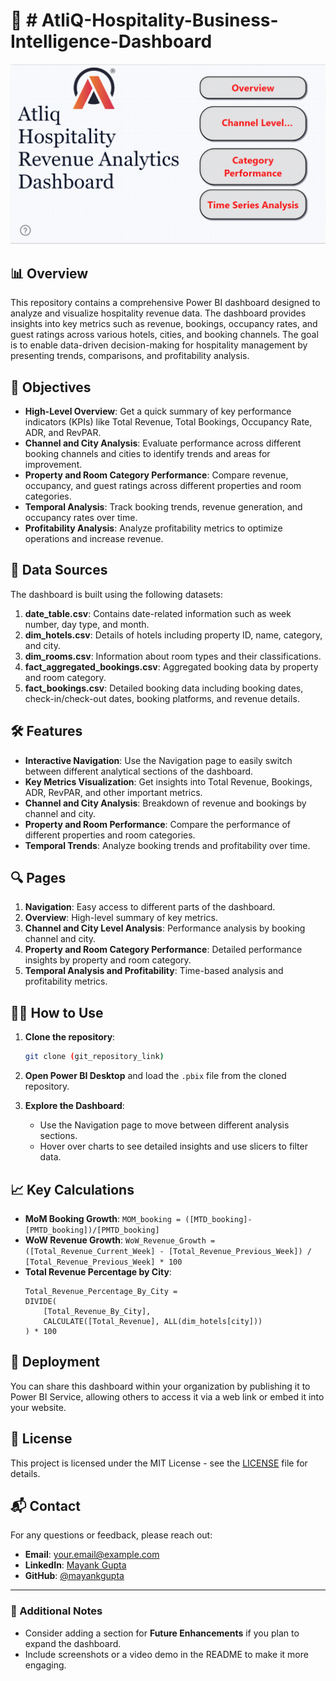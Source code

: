 

# 🏨 # AtliQ-Hospitality-Business-Intelligence-Dashboard

![Hospitality Dashboard](https://github.com/Mayankgupta1803/AtliQ-Business-Intelligence-Dashboard/blob/9629a8886dbb1fd4b3400b4bdc4e7d362e3000ec/BG.png) <!-- Replace with your own image link -->

## 📊 Overview

This repository contains a comprehensive Power BI dashboard designed to analyze and visualize hospitality revenue data. The dashboard provides insights into key metrics such as revenue, bookings, occupancy rates, and guest ratings across various hotels, cities, and booking channels. The goal is to enable data-driven decision-making for hospitality management by presenting trends, comparisons, and profitability analysis.

## 🎯 Objectives

- **High-Level Overview**: Get a quick summary of key performance indicators (KPIs) like Total Revenue, Total Bookings, Occupancy Rate, ADR, and RevPAR.
- **Channel and City Analysis**: Evaluate performance across different booking channels and cities to identify trends and areas for improvement.
- **Property and Room Category Performance**: Compare revenue, occupancy, and guest ratings across different properties and room categories.
- **Temporal Analysis**: Track booking trends, revenue generation, and occupancy rates over time.
- **Profitability Analysis**: Analyze profitability metrics to optimize operations and increase revenue.

## 📁 Data Sources

The dashboard is built using the following datasets:

1. **date_table.csv**: Contains date-related information such as week number, day type, and month.
2. **dim_hotels.csv**: Details of hotels including property ID, name, category, and city.
3. **dim_rooms.csv**: Information about room types and their classifications.
4. **fact_aggregated_bookings.csv**: Aggregated booking data by property and room category.
5. **fact_bookings.csv**: Detailed booking data including booking dates, check-in/check-out dates, booking platforms, and revenue details.

## 🛠️ Features

- **Interactive Navigation**: Use the Navigation page to easily switch between different analytical sections of the dashboard.
- **Key Metrics Visualization**: Get insights into Total Revenue, Bookings, ADR, RevPAR, and other important metrics.
- **Channel and City Analysis**: Breakdown of revenue and bookings by channel and city.
- **Property and Room Performance**: Compare the performance of different properties and room categories.
- **Temporal Trends**: Analyze booking trends and profitability over time.

## 🔍 Pages

1. **Navigation**: Easy access to different parts of the dashboard.
2. **Overview**: High-level summary of key metrics.
3. **Channel and City Level Analysis**: Performance analysis by booking channel and city.
4. **Property and Room Category Performance**: Detailed performance insights by property and room category.
5. **Temporal Analysis and Profitability**: Time-based analysis and profitability metrics.

## 🧑‍💻 How to Use

1. **Clone the repository**:
    ```bash
    git clone (git_repository_link)
    ```

2. **Open Power BI Desktop** and load the `.pbix` file from the cloned repository.

3. **Explore the Dashboard**:
   - Use the Navigation page to move between different analysis sections.
   - Hover over charts to see detailed insights and use slicers to filter data.

## 📈 Key Calculations

- **MoM Booking Growth**: `MOM_booking = ([MTD_booking]-[PMTD_booking])/[PMTD_booking]`
- **WoW Revenue Growth**: `WoW_Revenue_Growth = ([Total_Revenue_Current_Week] - [Total_Revenue_Previous_Week]) / [Total_Revenue_Previous_Week] * 100`
- **Total Revenue Percentage by City**:
    ```DAX
    Total_Revenue_Percentage_By_City = 
    DIVIDE(
        [Total_Revenue_By_City],
        CALCULATE([Total_Revenue], ALL(dim_hotels[city]))
    ) * 100
    ```

## 🚀 Deployment

You can share this dashboard within your organization by publishing it to Power BI Service, allowing others to access it via a web link or embed it into your website.

## 📝 License

This project is licensed under the MIT License - see the [LICENSE](LICENSE) file for details.

## 📬 Contact

For any questions or feedback, please reach out:

- **Email**: your.email@example.com
- **LinkedIn**: [Mayank Gupta](https://www.linkedin.com/in/mayankgupta18/)
- **GitHub**: [@mayankgupta](https://github.com/Mayankgupta1803)

---

### 📎 Additional Notes

- Consider adding a section for **Future Enhancements** if you plan to expand the dashboard.
- Include screenshots or a video demo in the README to make it more engaging.
